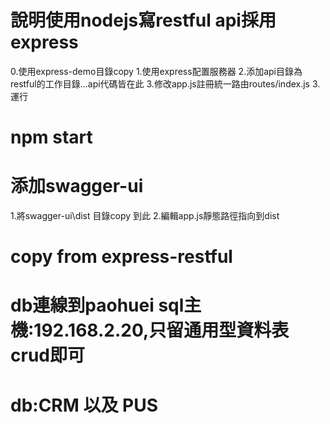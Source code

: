 # 說明使用nodejs寫restful api採用express
0.使用express-demo目錄copy
1.使用express配置服務器
2.添加api目錄為restful的工作目錄...api代碼皆在此
3.修改app.js註冊統一路由routes/index.js
3.運行
# npm start
# 添加swagger-ui
1.將swagger-ui\dist 目錄copy 到此
2.編輯app.js靜態路徑指向到dist

# copy from express-restful
# db連線到paohuei sql主機:192.168.2.20,只留通用型資料表crud即可
# db:CRM 以及 PUS